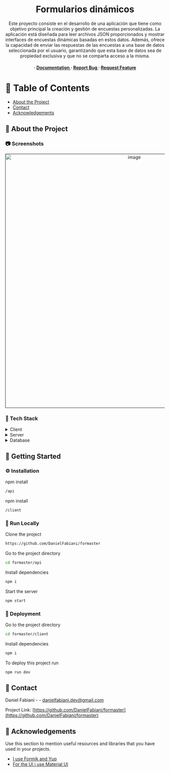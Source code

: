 <div align='center'>

<h1>Formularios dinámicos</h1>
<p>Este proyecto consiste en el desarrollo de una aplicación que tiene como objetivo principal la creación y gestión de encuestas personalizadas. La aplicación está diseñada para leer archivos JSON proporcionados y mostrar interfaces de encuestas dinámicas basadas en estos datos. Además, ofrece la capacidad de enviar las respuestas de las encuestas a una base de datos seleccionada por el usuario, garantizando que esta base de datos sea de propiedad exclusiva y que no se comparta acceso a la misma.</p>

<h4> <span> · </span> <a href="https://github.com/DanielFabiani/formaster/blob/master/README.md"> Documentation </a> <span> · </span> <a href="https://github.com/DanielFabiani/formaster/issues"> Report Bug </a> <span> · </span> <a href="https://github.com/DanielFabiani/formaster/issues"> Request Feature </a> </h4>


</div>

# :notebook_with_decorative_cover: Table of Contents

- [About the Project](#star2-about-the-project)
- [Contact](#handshake-contact)
- [Acknowledgements](#gem-acknowledgements)


## :star2: About the Project

### :camera: Screenshots
<div align="center"> <a href=""><img src="https://live.staticflickr.com/65535/53204598130_339dc9c88d_k.jpg" alt='image' width='800'/></a> </div>


### :space_invader: Tech Stack
<details> <summary>Client</summary> <ul>
<li><a href="">react</a></li>
<li><a href="">Material UI</a></li>
</ul> </details>
<details> <summary>Server</summary> <ul>
<li><a href="">Node Js</a></li>
<li><a href="">Express</a></li>
</ul> </details>
<details> <summary>Database</summary> <ul>
<li><a href="">SQL</a></li>
<li><a href="">Sequelize</a></li>
</ul> </details>

## :toolbox: Getting Started

### :gear: Installation

npm install
```bash
/api
```
npm install
```bash
/client
```


### :running: Run Locally

Clone the project

```bash
https://github.com/DanielFabiani/formaster
```
Go to the project directory
```bash
cd formaster/api
```
Install dependencies
```bash
npm i
```
Start the server
```bash
npm start
```


### :triangular_flag_on_post: Deployment

Go to the project directory
```bash
cd formaster/client
```
Install dependencies
```bash
npm i
```
To deploy this project run
```bash
npm run dev
```


## :handshake: Contact

Daniel Fabiani - - danielfabiani.dev@gmail.com

Project Link: [https://github.com/DanielFabiani/formaster](https://github.com/DanielFabiani/formaster)

## :gem: Acknowledgements

Use this section to mention useful resources and libraries that you have used in your projects.

- [I use Formik and Yup](https://formik.org/)
- [For the UI i use Material UI](https://mui.com/material-ui/getting-started/)